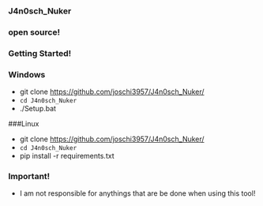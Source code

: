 ### J4n0sch_Nuker
### open source!
### Getting Started!

### Windows
- git clone https://github.com/joschi3957/J4n0sch_Nuker/
- `cd J4n0sch_Nuker`
- ./Setup.bat

###Linux
- git clone https://github.com/joschi3957/J4n0sch_Nuker/
- `cd J4n0sch_Nuker`
- pip install -r requirements.txt


### Important!
- I am not responsible for anythings that are be done when using this tool!
